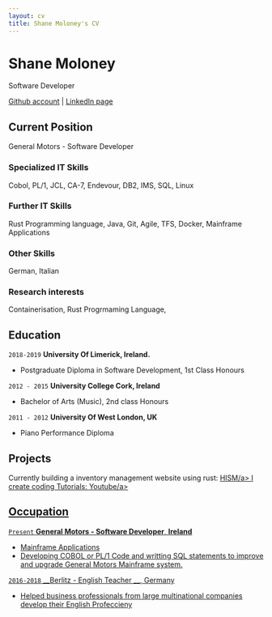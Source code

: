 ```yaml
---
layout: cv
title: Shane Moloney's CV
---
```

# Shane Moloney
   Software Developer

<div id="webaddress">
<a href="https://github.com/ShaneM123">Github account</a>
| <a href="https://www.linkedin.com/in/shanemoloney123/">LinkedIn page</a>
</div>


## Current Position

General Motors - Software Developer

### Specialized IT Skills

 Cobol, PL/1, JCL, CA-7, Endevour, DB2, IMS, SQL, Linux

### Further IT Skills

Rust Programming language, Java, Git, Agile, TFS, Docker, Mainframe Applications

### Other Skills

German, Italian

### Research interests

Containerisation, Rust Progrmaming Language,


## Education

`2018-2019`
__University Of Limerick, Ireland.__

-  Postgraduate Diploma in Software Development, 1st Class Honours

`2012 - 2015`
__University College Cork, Ireland__

-  Bachelor of Arts (Music), 2nd class Honours

`2011 - 2012`
__University Of West London, UK__

- Piano Performance Diploma



## Projects

Currently building a inventory management website using rust: <a href="https://github.com/ShaneM123/hism-server-v2">HISM/a> 
I create coding Tutorials: <a href="https://www.youtube.com/watch?v=f8HE7b7_2V0">Youtube/a> 

<!-- A list is  available on my GitHub [online](https://github.com/ShaneM123) -->



## Occupation

`Present`
__General Motors - Software Developer__, __Ireland__

- Mainframe Applications
- Developing COBOL or PL/1 Code and  writting SQL statements to improve and upgrade General Motors Mainframe system.

`2016-2018`
__Berlitz - English Teacher __, Germany

- Helped business professionals from large multinational companies develop their English Profeccieny  


<!-- ### Footer

Last updated: Dec 2019 -->


